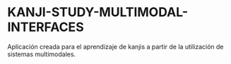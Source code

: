 # KANJI-STUDY-MULTIMODAL-INTERFACES
Aplicación creada para el aprendizaje de kanjis a partir de la utilización de sistemas multimodales.
